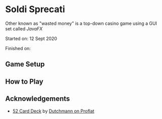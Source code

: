 # Soldi Sprecati

Other known as "wasted money" is a top-down casino game using a GUI set called *JavaFX*

Started on: 12 Sept 2020

Finished on:

## Game Setup

## How to Play

## Acknowledgements
- [52 Card Deck](https://www.dropbox.com/sh/g3d1deaewfebfia/AADr421qvlNa1fSxw2ZAjx3Ga?dl=0) by [Dutchmann on Proflat](http://kibernetik.pro/forum/memberlist.php?mode=viewprofile&u=195)
